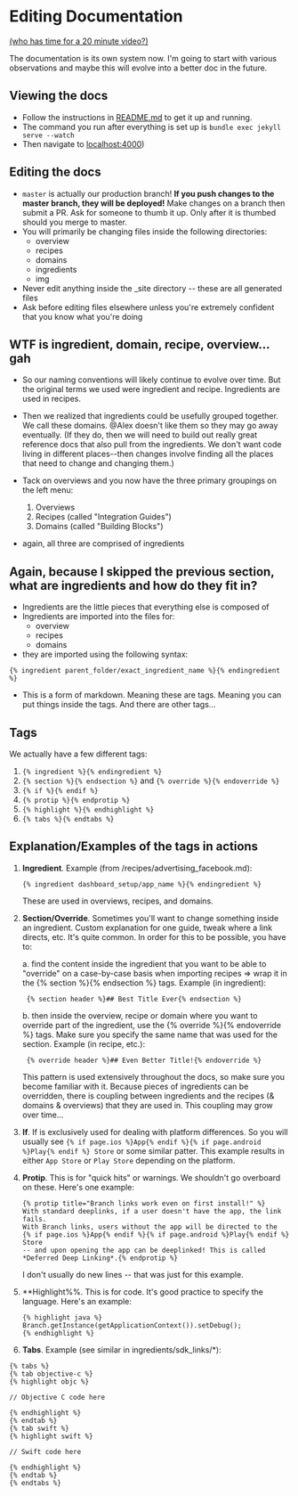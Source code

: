 Editing Documentation
=====================

[(who has time for a 20 minute video?)](http://youtu.be/UHejpjQOygQ)

The documentation is its own system now. I'm going to start with various observations and maybe this will evolve into a better doc in the future.

## Viewing the docs

* Follow the instructions in [README.md](https://github.com/BranchMetrics/documentation/blob/master/README.md) to get it up and running. 
* The command you run after everything is set up is `bundle exec jekyll serve --watch`
* Then navigate to [localhost:4000](localhost:4000))


## Editing the docs

* `master` is actually our production branch! **If you push changes to the master branch, they will be deployed!** Make changes on a branch then submit a PR. Ask for someone to thumb it up. Only after it is thumbed should you merge to master.
* You will primarily be changing files inside the following directories:
	*  overview
	*  recipes
	*  domains
	*  ingredients
	*  img
* Never edit anything inside the _site directory -- these are all generated files
* Ask before editing files elsewhere unless you're extremely confident that you know what you're doing


## WTF is ingredient, domain, recipe, overview... gah

* So our naming conventions will likely continue to evolve over time. But the original terms we used were ingredient and recipe. Ingredients are used in recipes.
* Then we realized that ingredients could be usefully grouped together. We call these domains. @Alex doesn't like them so they may go away eventually. (If they do, then we will need to build out really great reference docs that also pull from the ingredients. We don't want code living in different places--then changes involve finding all the places that need to change and changing them.)
* Tack on overviews and you now have the three primary groupings on the left menu:

	1. Overviews
	2. Recipes (called "Integration Guides")
	3. Domains (called "Building Blocks")

* again, all three are comprised of ingredients


## Again, because I skipped the previous section, what are ingredients and how do they fit in? 

* Ingredients are the little pieces that everything else is composed of
* Ingredients are imported into the files for:
	* overview
	* recipes
	* domains
* they are imported using the following syntax:

```
{% ingredient parent_folder/exact_ingredient_name %}{% endingredient %}
```
* This is a form of markdown. Meaning these are tags. Meaning you can put things inside the tags. And there are other tags...


## Tags

We actually have a few different tags:

1. `{% ingredient %}{% endingredient %}`
2. `{% section %}{% endsection %}` and `{% override %}{% endoverride %}`
3. `{% if %}{% endif %}`
4. `{% protip %}{% endprotip %}`
5. `{% highlight %}{% endhighlight %}`
6. `{% tabs %}{% endtabs %}`


## Explanation/Examples of the tags in actions

1. **Ingredient**. Example (from /recipes/advertising_facebook.md):

	```
	{% ingredient dashboard_setup/app_name %}{% endingredient %}
	```
	
	These are used in overviews, recipes, and domains.


2. **Section/Override**. Sometimes you'll want to change something inside an ingredient. Custom explanation for one guide, tweak where a link directs, etc. It's quite common. In order for this to be possible, you have to:

	a. find the content inside the ingredient that you want to be able to "override" on a case-by-case basis when importing recipes => wrap it in the {% section %}{% endsection %} tags. Example (in ingredient):
	
		{% section header %}## Best Title Ever{% endsection %}
		
	b. then inside the overview, recipe or domain where you want to override part of the ingredient, use the {% override %}{% endoverride %} tags. Make sure you specify the same name that was used for the section. Example (in recipe, etc.):
	
		{% override header %}## Even Better Title!{% endoverride %}

	This pattern is used extensively throughout the docs, so make sure you become familiar with it. Because pieces of ingredients can be overridden, there is coupling between ingredients and the recipes (& domains & overviews) that they are used in. This coupling may grow over time...
	
3. **If**. If is exclusively used for dealing with platform differences. So you will usually see `{% if page.ios %}App{% endif %}{% if page.android %}Play{% endif %} Store` or some similar patter. This example results in either `App Store` or `Play Store` depending on the platform.

4. **Protip**. This is for "quick hits" or warnings. We shouldn't go overboard on these. Here's one example:

	```
	{% protip title="Branch links work even on first install!" %}
	With standard deeplinks, if a user doesn't have the app, the link fails. 
	With Branch links, users without the app will be directed to the 
	{% if page.ios %}App{% endif %}{% if page.android %}Play{% endif %} Store 
	-- and upon opening the app can be deeplinked! This is called 
	*Deferred Deep Linking*.{% endprotip %}
	```
	
	I don't usually do new lines -- that was just for this example.
	
5. **Highlight%%. This is for code. It's good practice to specify the language. Here's an example:

	```
	{% highlight java %}
   Branch.getInstance(getApplicationContext()).setDebug();
	{% endhighlight %}
	```

6. **Tabs**. Example (see similar in ingredients/sdk_links/*):

```
{% tabs %}
{% tab objective-c %}
{% highlight objc %}

// Objective C code here

{% endhighlight %}
{% endtab %}
{% tab swift %}
{% highlight swift %}

// Swift code here

{% endhighlight %}
{% endtab %}
{% endtabs %}
```